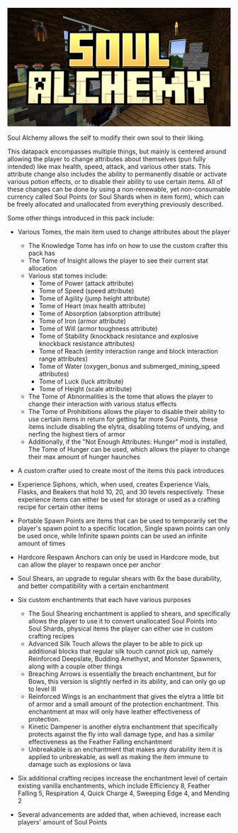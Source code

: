 ![# Soul Alchemy](logo.png)


Soul Alchemy allows the self to modify their own soul to their liking.

This datapack encompasses multiple things, but mainly is centered around allowing the player to change attributes about themselves (pun fully intended) like max health, speed, attack, and various other stats. This attribute change also includes the ability to permanently disable or activate various potion effects, or to disable their ability to use certain items. All of these changes can be done by using a non-renewable, yet non-consumable currency called Soul Points (or Soul Shards when in item form), which can be freely allocated and unallocated from everything previously described.

Some other things introduced in this pack include:
* Various Tomes, the main item used to change attributes about the player
    * The Knowledge Tome has info on how to use the custom crafter this pack has
    * The Tome of Insight allows the player to see their current stat allocation
    * Various stat tomes include:
        * Tome of Power (attack attribute)
        * Tome of Speed (speed attribute)
        * Tome of Agility (jump height attribute)
        * Tome of Heart (max health attribute)
        * Tome of Absorption (absorption attribute)
        * Tome of Iron (armor attribute)
        * Tome of Will (armor toughness attribute)
        * Tome of Stability (knockback resistance and explosive knockback resistance attributes)
        * Tome of Reach (entity interaction range and block interaction range attributes)
        * Tome of Water (oxygen_bonus and submerged_mining_speed attributes)
        * Tome of Luck (luck attribute)
        * Tome of Height (scale attribute)
    * The Tome of Abnormalities is the tome that allows the player to change their interaction with various status effects
    * The Tome of Prohibitions allows the player to disable their ability to use certain items in return for getting far more Soul Points, these items include disabling the elytra, disabling totems of undying, and nerfing the highest tiers of armor
    * Additionally, if the "Not Enough Attributes: Hunger" mod is installed, The Tome of Hunger can be used, which allows the player to change their max amount of hunger haunches
* A custom crafter used to create most of the items this pack introduces
* Experience Siphons, which, when used, creates Experience Vials, Flasks, and Beakers that hold 10, 20, and 30 levels respectively. These experience items can either be used for storage or used as a crafting recipe for certain other items
* Portable Spawn Points are items that can be used to temporarily set the player's spawn point to a specific location, Single spawn points can only be used once, while Infinite spawn points can be used an infinite amount of times
* Hardcore Respawn Anchors can only be used in Hardcore mode, but can allow the player to respawn once per anchor
* Soul Shears, an upgrade to regular shears with 6x the base durability, and better compatibility with a certain enchantment
* Six custom enchantments that each have various purposes
    * The Soul Shearing enchantment is applied to shears, and specifically allows the player to use it to convert unallocated Soul Points into Soul Shards, physical items the player can either use in custom crafting recipes
    * Advanced Silk Touch allows the player to be able to pick up additional blocks that regular silk touch cannot pick up, namely Reinforced Deepslate, Budding Amethyst, and Monster Spawners, along with a couple other things
    * Breaching Arrows is essentially the breach enchantment, but for Bows, this version is slightly nerfed in its ability, and can only go up to level III
    * Reinforced Wings is an enchantment that gives the elytra a little bit of armor and a small amount of the protection enchantment. This enchantment at max will only have leather effectiveness of protection.
    * Kinetic Dampener is another elytra enchantment that specifically protects against the fly into wall damage type, and has a similar effectiveness as the Feather Falling enchantment
    * Unbreakable is an enchantment that makes any durability item it is applied to unbreakable, as well as making the item immune to damage such as explosions or lava
* Six additional crafting recipes increase the enchantment level of certain existing vanilla enchantments, which include Efficiency 8, Feather Falling 5, Respiration 4, Quick Charge 4, Sweeping Edge 4, and Mending 2

* Several advancements are added that, when achieved, increase each players' amount of Soul Points